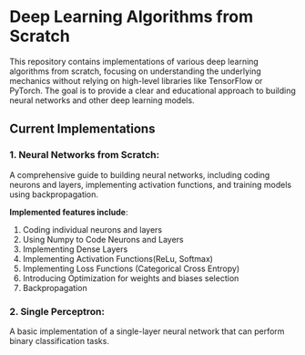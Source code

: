 # Deep Learning Algorithms from Scratch

This repository contains implementations of various deep learning algorithms from scratch, focusing on understanding the underlying mechanics without relying on high-level libraries like TensorFlow or PyTorch. The goal is to provide a clear and educational approach to building neural networks and other deep learning models.

## Current Implementations

### **1. Neural Networks from Scratch**: <br>
A comprehensive guide to building neural networks, including coding neurons and layers, implementing activation functions, and training models using backpropagation. 
<br>

**Implemented features include**:
1. Coding individual neurons and layers
2. Using Numpy to Code Neurons and Layers
3. Implementing Dense Layers
4. Implementing Activation Functions(ReLu, Softmax)
5. Implementing Loss Functions (Categorical Cross Entropy)
6. Introducing Optimization for weights and biases selection
7. Backpropagation 

### **2. Single Perceptron**: <br>
 A basic implementation of a single-layer neural network that can perform binary classification tasks.